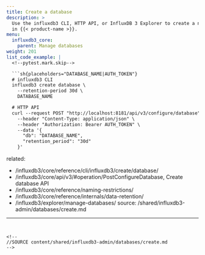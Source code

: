 ```yaml
---
title: Create a database
description: >
  Use the influxdb3 CLI, HTTP API, or InfluxDB 3 Explorer to create a new database
  in {{< product-name >}}.
menu:
  influxdb3_core:
    parent: Manage databases
weight: 201
list_code_example: |
  <!--pytest.mark.skip-->

  ```sh{placeholders="DATABASE_NAME|AUTH_TOKEN"}
  # influxdb3 CLI
  influxdb3 create database \
    --retention-period 30d \
    DATABASE_NAME

  # HTTP API
  curl --request POST "http://localhost:8181/api/v3/configure/database" \
    --header "Content-Type: application/json" \
    --header "Authorization: Bearer AUTH_TOKEN" \
    --data '{
      "db": "DATABASE_NAME",
      "retention_period": "30d"
    }'
  ```
related:
  - /influxdb3/core/reference/cli/influxdb3/create/database/
  - /influxdb3/core/api/v3/#operation/PostConfigureDatabase, Create database API
  - /influxdb3/core/reference/naming-restrictions/
  - /influxdb3/core/reference/internals/data-retention/
  - /influxdb3/explorer/manage-databases/
source: /shared/influxdb3-admin/databases/create.md
---
```


<!--
//SOURCE content/shared/influxdb3-admin/databases/create.md
-->
